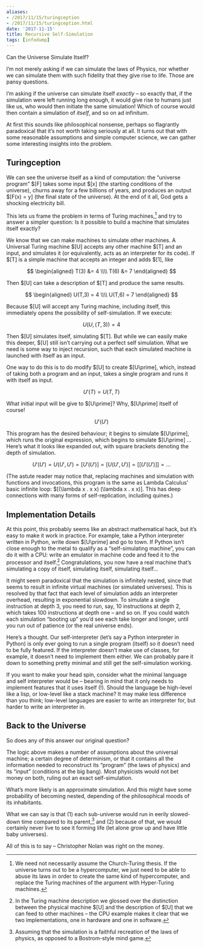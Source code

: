 ```yaml
---
aliases:
- /2017/11/15/turingception
- /2017/11/15/turingception.html
date: '2017-11-15'
title: Recursive Self-Simulation
tags: [infodump]
---
```


Can the Universe Simulate Itself?

I’m not merely asking if we can simulate the laws of Physics, nor whether we can simulate them with such fidelity that they give rise to life. Those are pansy questions.

I’m asking if the universe can simulate itself *exactly* – so exactly that, if the simulation were left running long enough, it would give rise to humans just like us, who would then initiate the same simulation! Which of course would then contain a simulation of *itself*, and so on ad infinitum.

At first this sounds like philosophical nonsense, perhaps so flagrantly paradoxical that it’s not worth taking seriously at all. It turns out that with some reasonable assumptions and simple computer science, we can gather some interesting insights into the problem.

## Turingception

We can see the universe itself as a kind of computation: the “universe program” $[F] takes some input $[x] (the starting conditions of the universe), churns away for a few billions of years, and produces an output $[F(x) = y] (the final state of the universe). At the end of it all, God gets a shocking electricity bill.

This lets us frame the problem in terms of Turing machines,[^turing] and try to answer a simpler question: Is it possible to build a machine that simulates itself exactly?

[^turing]: We need not necessarily assume the Church-Turing thesis. If the universe turns out to be a hypercomputer, we just need to be able to abuse its laws in order to create the same kind of hypercomputer, and replace the Turing machines of the argument with Hyper-Turing machines.

We know that we can make machines to simulate other machines. A Universal Turing machine $[U] accepts any other machine $[T] and an input, and simulates it (or equivalently, acts as an interpreter for its code). If $[T] is a simple machine that accepts an integer and adds $[1], like

$$
\begin{aligned}
  T(3) &= 4 \\\\
  T(6) &= 7
\end{aligned}
$$

Then $[U] can take a description of $[T] and produce the same results.

$$
\begin{aligned}
  U(T,3) = 4 \\\\
  U(T,6) = 7
\end{aligned}
$$

Because $[U] will accept any Turing machine, including itself, this immediately opens the possibility of self-simulation. If we execute:

$$U(U, (T, 3)) = 4$$

Then $[U] simulates itself, simulating $[T]. But while we can easily make this deeper, $[U] still isn’t carrying out a perfect self simulation. What we need is some way to inject recursion, such that each simulated machine is launched with itself as an input.

One way to do this is to do modify $[U] to create $[U\prime], which, instead of taking both a program and an input, takes a single program and runs it with itself as input.

$$U\prime(T) = U(T, T)$$

What initial input will be give to $[U\prime]? Why, $[U\prime] itself of course!

$$U\prime(U\prime)$$

This program has the desired behaviour; it begins to simulate $[U\prime], which runs the original expression, which begins to simulate $[U\prime] … Here’s what it looks like expanded out, with square brackets denoting the depth of simulation.

$$
U\prime(U\prime) = U(U\prime, U\prime) = [ U\prime(U\prime) ] = [ U(U\prime, U\prime) ] = [[ U\prime(U\prime) ]] = …
$$

(The astute reader may notice that, replacing machines and simulation with functions and invocations, this program is the same as Lambda Calculus' basic infinite loop: $[(\lambda x . x x) (\lambda x . x x)]. This has deep connections with many forms of self-replication, including quines.)

## Implementation Details

At this point, this probably seems like an abstract mathematical hack, but it’s easy to make it work in practice. For example, take a Python interpreter written in Python, write down $[U\prime] and go to town. If Python isn’t close enough to the metal to qualify as a “self-simulating machine”, you can do it with a CPU: write an emulator in machine code and feed it to the processor and itself.[^cpu] Congratulations, you now have a real machine that’s simulating a copy of itself, simulating itself, simulating itself…

[^cpu]: In the Turing machine description we glossed over the distinction between the physical machine $[U] and the description of $[U] that we can feed to other machines – the CPU example makes it clear that we two implementations, one in hardware and one in software.

It might seem paradoxical that the simulation is infinitely nested, since that seems to result in infinite virtual machines (or simulated universes). This is resolved by that fact that each level of simulation adds an interpreter overhead, resulting in exponential slowdown. To simulate a single instruction at depth 3, you need to run, say, 10 instructions at depth 2, which takes 100 instructions at depth one – and so on. If you could watch each simulation “booting up” you’d see each take longer and longer, until you run out of patience (or the real universe ends).

Here’s a thought. Our self-interpreter (let’s say a Python interpreter in Python) is only ever going to run a single program (itself) so it doesn’t need to be fully featured. If the interpreter doesn’t make use of classes, for example, it doesn’t need to implement them either. We can probably pare it down to something pretty minimal and still get the self-simulation working.

If you want to make your head spin, consider what the minimal language and self interpreter would be – bearing in mind that it only needs to implement features that it uses itself (!). Should the language be high-level like a lisp, or low-level like a stack machine? It may make less difference than you think; low-level languages are easier to write an interpreter for, but harder to write an interpreter in.

## Back to the Universe

So does any of this answer our original question?

The logic above makes a number of assumptions about the universal machine; a certain degree of determinism, or that it contains all the information needed to reconstruct its “program” (the laws of physics) and its “input” (conditions at the big bang). Most physicists would not bet money on both, ruling out an exact self-simulation.

What’s more likely is an approximate simulation. And this might have some probability of becoming nested, depending of the philosophical moods of its inhabitants.

What we can say is that (1) each sub-universe would run in eerily slowed-down time compared to its parent,[^bostrom] and (2) because of that, we would certainly never live to see it forming life (let alone grow up and have little baby universes).

[^bostrom]: Assuming that the simulation is a faithful recreation of the laws of physics, as opposed to a Bostrom-style mind game.

All of this is to say – Christopher Nolan was right on the money.
